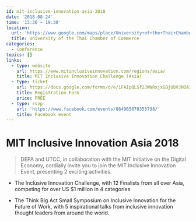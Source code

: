 ```yaml
---
id: mit-inclusive-innovation-asia-2018
date: '2018-08-24'
time: '13:30 ~ 19:30'
location:
  url: 'https://www.google.com/maps/place/University+of+the+Thai+Chamber+of+Commerce/@13.7798677,100.5603119,15z/data=!4m5!3m4!1s0x0:0x66e0f2c1ee23aa2d!8m2!3d13.7798677!4d100.5603119'
  title: University of the Thai Chamber of Commerce
categories:
  - Conference
topics: []
links:
  - type: website
    url: https://www.mitinclusiveinnovation.com/regions/asia/
    title: MIT Inclusive Innovation Challenge (Asia)
  - type: ticket
    url: https://docs.google.com/forms/d/e/1FAIpQLSf2JWNRxjxGBjUbVJNOAZa7CB72cDW9-poHS5VmKBBWNifkEA/viewform
    title: Registration Form
    price: FREE
  - type: rsvp
    url: 'https://www.facebook.com/events/884965878355798/'
    title: Facebook event
---
```

# MIT Inclusive Innovation Asia 2018

> DEPA and UTCC, in collaboration with the MIT Initiative on the Digital Economy, cordially invite you to join the MIT Inclusive Innovation Event, presenting 2 exciting activities.

- The Inclusive Innovation Challenge, with 12 Finalists from all over Asia, competing for over US $1 million in 4 categories  

- The Think Big Act Small Symposium on Inclusive Innovation for the Future of Work, with 5 inspirational talks from inclusive innovation thought leaders from around the world. 
